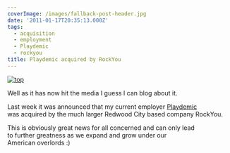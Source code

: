 ```yaml
---
coverImage: /images/fallback-post-header.jpg
date: '2011-01-17T20:35:13.000Z'
tags:
  - acquisition
  - employment
  - Playdemic
  - rockyou
title: Playdemic acquired by RockYou
---
```


[![](https://mikecann.co.uk/wp-content/uploads/2011/01/top.jpg "top")](https://mikecann.co.uk/wp-content/uploads/2011/01/top.jpg)

Well as it has now hit the media I guess I can blog about it.

<!-- more -->

Last week it was announced that my current employer [Playdemic](https://www.playdemic.com/) was acquired by the much larger Redwood City based company RockYou.

This is obviously great news for all concerned and can only lead to further greatness as we expand and grow under our American overlords :)
